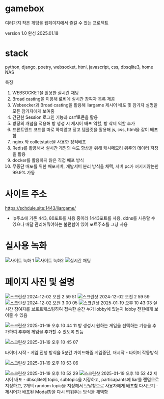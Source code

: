 # gamebox
여러가지 작은 게임을 웹페이지에서 즐길 수 있는 프로젝트

version 1.0 완성 2025.01.18

# stack
python, django, poetry, websocket, html, javascript, css, dbsqlite3, home NAS

특징 
1. WEBSOCKET을 활용한 실시간 채팅
2. Broad casting을 이용해 로비에 실시간 참여자 목록 제공
3. Websocker과 Broad casting을 활용해 liargame 제시어 배포 및 참가자 설명을 모든 참가자에게 보여줌
4. 간단한 Session 로그인 기능과 csrf토큰을 활용
5. 방장의 개념을 적용해 방 생성 시 제시어 배포 역할, 방 삭제 역할 추가
8. 프론트엔드 코드를 따로 하지않고 장고 템플릿을 활용해 js, css, html을 같이 배포함
9. nginx 와 colletstatic을 사용한 정적배포
10. Redis를 활용해서 실시간 게임의 속도 향상을 위해 캐시메모리 위주의 데이터 저장을 활용
11. docker를 활용하지 않은 직접 배포 방식
12. 무중단 배포를 위한 배포서버, 개발서버 분리 방식을 채택, 서버 pc가 꺼지지않는한 99.9% 가동


# 사이트 주소
https://schdule.site:1443/liargame/
- Ip주소에 기존 443, 80포트를 사용 중이라 1443포트를 사용, ddns를 사용할 수 있으나 매달 관리해줘야하는 불편함이 있어 포트주소를 그냥 사용

# 실사용 녹화
![사이트 녹화 1](https://github.com/user-attachments/assets/8d98a36d-8b0e-4003-bec0-ca9010b53743)
![사이트 녹화2](https://github.com/user-attachments/assets/91cb6e12-54b9-45aa-a928-68a66531926b)
![실시간 채팅](https://github.com/user-attachments/assets/045a139c-d8ca-42de-8bb2-e7f6cc988109)


# 페이지 사진 및 설명
![스크린샷 2024-12-02 오전 2 59 51](https://github.com/user-attachments/assets/52bbfe58-ed1d-44a7-98e0-ed76d4d705a5)
![스크린샷 2024-12-02 오전 2 59 59](https://github.com/user-attachments/assets/b9e9bb3e-b0bc-452e-b5aa-2d314adffa68)
![스크린샷 2024-12-02 오전 3 00 05](https://github.com/user-attachments/assets/fefe7269-f162-4b56-b0d0-1698f06afe73)
![스크린샷 2025-01-19 오후 10 43 03](https://github.com/user-attachments/assets/cd2d091b-08e1-45f8-92a6-094b496a7117)
 실시간 참여자를 브로트캐스팅하여 접속한 순간 누가 lobby에 있는지 lobby 전원에게 보여줄 수 있음

![스크린샷 2025-01-19 오후 10 44 11](https://github.com/user-attachments/assets/0c8f7f03-5ac8-4863-855b-dfbc84872ae5)
방 생성시 원하는 게임을 선택하는 기능을 추가하여 추후에 게임을 추가할 수 있도록 만듬

![스크린샷 2025-01-19 오후 10 45 07](https://github.com/user-attachments/assets/969e3c8f-f92b-4231-8016-770e9a9473a6)


타이머 시작 - 게임 진행 방식을 5분간 가이드해줌
게임중단, 재시작 - 타이머 작동방식

![스크린샷 2025-01-19 오후 10 53 06](https://github.com/user-attachments/assets/3860e4ba-7dab-47f7-a763-be2b047416a0)

![스크린샷 2025-01-19 오후 10 52 29](https://github.com/user-attachments/assets/34bb5f89-8cfd-418b-8698-66ec4a92bc3d)
![스크린샷 2025-01-19 오후 10 52 42](https://github.com/user-attachments/assets/8112f200-2e32-450f-a566-1a8bcfbcc3c2)
제시어 배포  - dbsqlite에 topic, subtopic을 저장하고, particapants에 liar를 랜덤으로 지정하고, 2개의 random topic을 지정해서 모달창으로 사용자에게 배포함
다시보기 - 제시어가 배포된 Modal창을 다시 띄워주는 방식을 채택함


